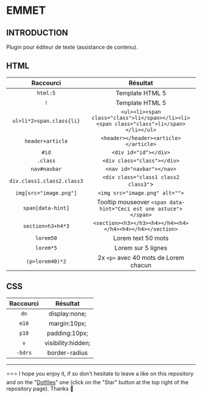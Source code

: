 # EMMET

## INTRODUCTION
Plugin pour éditeur de texte (assistance de contenu).

## HTML
| Raccourci | Résultat |
| :-------: | :------: |
| `html:5` | Template HTML 5 |
| `!` | Template HTML 5 |
| `ul>li*2>span.class{li}` | `<ul><li><span class="class">li</span></li><li><span class="class">li</span></li></ul>` |
| `header+article` | `<header></header><article></article>`|
| `#id` | `<div id="id"></div>` |
| `.class` | `<div class="class"></div>` |
| `nav#navbar` | `<nav id="navbar"></nav>` |
| `div.class1.class2.class3` | `<div class="class1 class2 class3"`> |
| `img[src="image.png"]` | `<img src="image.png" alt="">` |
| `span[data-hint]` | Tooltip mouseover `<span data-hint="Ceci est une astuce"></span>` |
| `section>h3+h4*3` | `<section><h3></h3><h4></h4><h4></h4><h4></h4></section>` |
| `lorem50` | Lorem text 50 mots |
| `lorem*5` | Lorem sur 5 lignes |
| `(p>lorem40)*2` | 2x `<p>` avec 40 mots de Lorem chacun |

## CSS
| Raccourci | Résultat |
| :-------: | :------: |
| `dn` | display:none; |
| `m10` | margin:10px; |
| `p10` | padding:10px; |
| `v` | visibility:hidden; |
| `-bdrs` | border-radius |

***

⭐⭐⭐ I hope you enjoy it, if so don't hesitate to leave a like on this repository and on the "[Dotfiles](https://github.com/EmmanuelLefevre/Dotfiles)" one (click on the "Star" button at the top right of the repository page). Thanks 🤗
